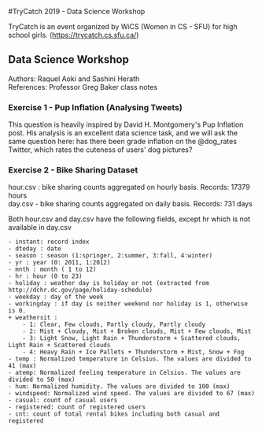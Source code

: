 #TryCatch 2019 - Data Science Workshop

TryCatch is an event organized by WiCS (Women in CS - SFU) for high school girls. (https://trycatch.cs.sfu.ca/)  

## Data Science Workshop
Authors: Raquel Aoki and Sashini Herath  
References: Professor Greg Baker class notes    

### Exercise 1 - Pup Inflation (Analysing Tweets)

This question is heavily inspired by David H. Montgomery's Pup Inflation post. His analysis is an excellent data science task, and we will ask the same question here: has there been grade inflation on the @dog_rates Twitter, which rates the cuteness of users' dog pictures?

### Exercise 2 - Bike Sharing Dataset
hour.csv : bike sharing counts aggregated on hourly basis. Records: 17379 hours  
day.csv - bike sharing counts aggregated on daily basis. Records: 731 days  
	
Both hour.csv and day.csv have the following fields, except hr which is not available in day.csv

	- instant: record index
	- dteday : date
	- season : season (1:springer, 2:summer, 3:fall, 4:winter)
	- yr : year (0: 2011, 1:2012)
	- mnth : month ( 1 to 12)
	- hr : hour (0 to 23)
	- holiday : weather day is holiday or not (extracted from http://dchr.dc.gov/page/holiday-schedule)
	- weekday : day of the week
	- workingday : if day is neither weekend nor holiday is 1, otherwise is 0.
	+ weathersit : 
		- 1: Clear, Few clouds, Partly cloudy, Partly cloudy
		- 2: Mist + Cloudy, Mist + Broken clouds, Mist + Few clouds, Mist
		- 3: Light Snow, Light Rain + Thunderstorm + Scattered clouds, Light Rain + Scattered clouds
		- 4: Heavy Rain + Ice Pallets + Thunderstorm + Mist, Snow + Fog
	- temp : Normalized temperature in Celsius. The values are divided to 41 (max)
	- atemp: Normalized feeling temperature in Celsius. The values are divided to 50 (max)
	- hum: Normalized humidity. The values are divided to 100 (max)
	- windspeed: Normalized wind speed. The values are divided to 67 (max)
	- casual: count of casual users
	- registered: count of registered users
	- cnt: count of total rental bikes including both casual and registered

